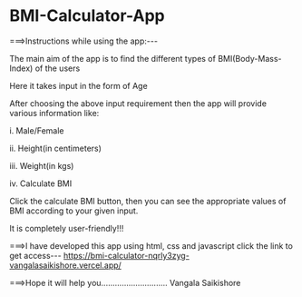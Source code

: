 # BMI-Calculator-App

===>Instructions while using the app:---

The main aim of the app is to find the different types of BMI(Body-Mass-Index) of the users

Here it takes input in the form of Age

After choosing the above input requirement then the app will provide various information like:

i. Male/Female

ii. Height(in centimeters)

iii. Weight(in kgs)

iv. Calculate BMI

Click the calculate BMI button, then you can see the appropriate values of BMI according to your given input.

It is completely user-friendly!!!

===>I have developed this app using html, css and javascript click the link to get access--- 
https://bmi-calculator-nqrly3zyg-vangalasaikishore.vercel.app/

===>Hope it will help you............................. Vangala Saikishore
